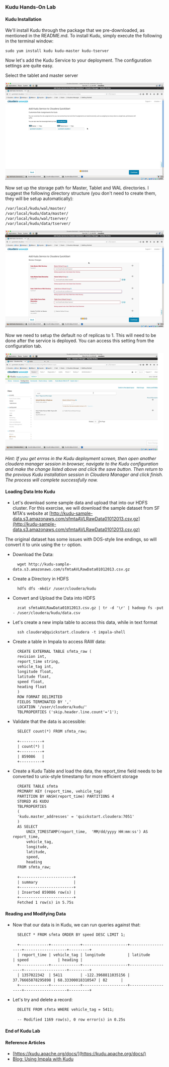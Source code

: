 ### Kudu Hands-On Lab

#### Kudu Installation
We'll install Kudu through the package that we pre-downloaded, as mentioned in the README.md. To install Kudu, simply execute the following in the terminal window:

	sudo yum install kudu kudu-master kudu-tserver

Now let's add the Kudu Service to your deployment. The configuration settings are quite easy. 

Select the tablet and master server

![Kudu Install](../images/kudu/Kudu3.jpg)

Now set up the storage path for Master, Tablet and WAL directories. I suggest the following directory structure (you don't need to create them, they will be setup automatically):

	/var/local/kudu/wal/master/
	/var/local/kudu/data/master/
	/var/local/kudu/wal/tserver/
	/var/local/kudu/data/tserver/

![Kudu Install](../images/kudu/Kudu4.jpg)

Now we need to setup the default no of replicas to 1. This will need to be done after the service is deployed. You can access this setting from the configuration tab.

![Kudu Install](../images/kudu/Kudu5.jpg)

*Hint: If you get errros in the Kudu deployment screen, then open another cloudera manager session in browser, navigate to the Kudu configuration and make the change listed above and click the save button. Then return to the previous Kudu installation session in Cloudera Manager and click finish. The process will complete successfully now.*

#### Loading Data Into Kudu

* Let's download some sample data and upload that into our HDFS cluster. For this exercise, we will download the sample dataset from SF MTA's website at [http://kudu-sample-data.s3.amazonaws.com/sfmtaAVLRawData01012013.csv.gz](http://kudu-sample-data.s3.amazonaws.com/sfmtaAVLRawData01012013.csv.gz)

The original dataset has some issues with DOS-style line endings, so will convert it to unix using the `tr` option.

* Download the Data:

		wget http://kudu-sample-data.s3.amazonaws.com/sfmtaAVLRawData01012013.csv.gz

* Create a Directory in HDFS

		hdfs dfs -mkdir /user/cloudera/kudu

* Convert and Upload the Data into HDFS

		zcat sfmtaAVLRawData01012013.csv.gz | tr -d '\r' | hadoop fs -put - /user/cloudera/kudu/data.csv

* Let's create a new impla table to access this data, while in text format

		ssh cloudera@quickstart.cloudera -t impala-shell

* Create a table in Impala to access RAW data:
	
		CREATE EXTERNAL TABLE sfmta_raw (
		revision int,    
  		report_time string,  
  		vehicle_tag int,  
  		longitude float,  
  		latitude float,  
  		speed float,  
  		heading float  
		)  
		ROW FORMAT DELIMITED  
		FIELDS TERMINATED BY ','  
		LOCATION '/user/cloudera/kudu/'  
		TBLPROPERTIES ('skip.header.line.count'='1');

* Validate that the data is accessible:
	
		SELECT count(*) FROM sfmta_raw;

		+----------+
		| count(*) |
		+----------+
		| 859086   |
		+----------+
	
* Create a Kudu Table and load the data, the report_time field needs to be converted to unix-style timestamp for more efficient storage

	
		CREATE TABLE sfmta  
		PRIMARY KEY (report_time, vehicle_tag)
		PARTITION BY HASH(report_time) PARTITIONS 4
		STORED AS KUDU 
		TBLPROPERTIES
		(
		'kudu.master_addresses' = 'quickstart.cloudera:7051'
		)
		AS SELECT
  			UNIX_TIMESTAMP(report_time,  'MM/dd/yyyy HH:mm:ss') AS report_time,
  			vehicle_tag,
  			longitude,
  			latitude,
  			speed,
  			heading
		FROM sfmta_raw;

		+------------------------+
		| summary                |
		+------------------------+
		| Inserted 859086 row(s) |
		+------------------------+
		Fetched 1 row(s) in 5.75s


#### Reading and Modifying Data

* Now that our data is in Kudu, we can run queries against that:

		SELECT * FROM sfmta ORDER BY speed DESC LIMIT 1;

		+-------------+-------------+--------------------+-------------------+-------------------+---------+
		| report_time | vehicle_tag | longitude          | latitude          | speed             | heading |
		+-------------+-------------+--------------------+-------------------+-------------------+---------+
		| 1357022342  | 5411        | -122.3968811035156 | 37.76665878295898 | 68.33300018310547 | 82      |
		+-------------+-------------+--------------------+-------------------+-------------------+---------+
		
* Let's try and delete a record:

		DELETE FROM sfmta WHERE vehicle_tag = 5411;

		-- Modified 1169 row(s), 0 row error(s) in 0.25s
		
#### End of Kudu Lab

#### Reference Articles

* [https://kudu.apache.org/docs/](https://kudu.apache.org/docs/)
* [Blog: Using Impala with Kudu](http://blog.cloudera.com/blog/2015/11/how-to-use-impala-with-kudu/)
